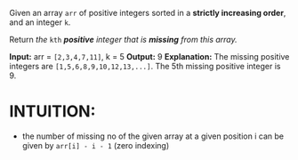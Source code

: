 Given an array `arr` of positive integers sorted in a **strictly increasing order**, and an integer `k`.

Return _the_ `kth` _**positive** integer that is **missing** from this array._

**Input:** arr = ``[2,3,4,7,11]``, k = 5
**Output:** 9
**Explanation:** The missing positive integers are ``[1,5,6,8,9,10,12,13,...]``. The 5th missing positive integer is 9.

# INTUITION:
- the number of missing no of the given array at a given position i can be given by `arr[i] - i - 1` (zero indexing)
